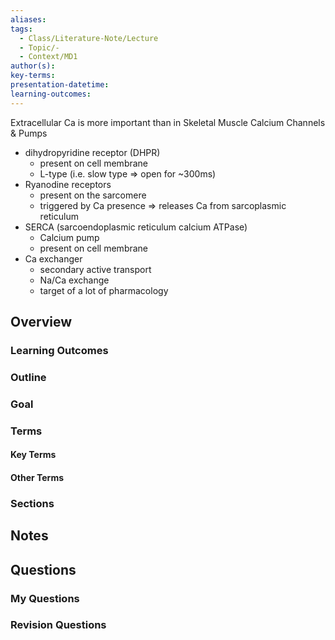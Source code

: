 ```yaml
---
aliases: 
tags:
  - Class/Literature-Note/Lecture
  - Topic/-
  - Context/MD1
author(s): 
key-terms: 
presentation-datetime: 
learning-outcomes:
---
```


Extracellular Ca is more important than in Skeletal Muscle
Calcium Channels & Pumps
- dihydropyridine receptor (DHPR)
	- present on cell membrane
	- L-type (i.e. slow type => open for ~300ms)
- Ryanodine receptors
	- present on the sarcomere
	- triggered by Ca presence => releases Ca from sarcoplasmic reticulum
- SERCA (sarcoendoplasmic reticulum calcium ATPase)
	- Calcium pump
	- present on cell membrane
- Ca exchanger
	- secondary active transport
	- Na/Ca exchange
	- target of a lot of pharmacology

## Overview
### Learning Outcomes

### Outline

### Goal

### Terms
#### Key Terms

#### Other Terms

### Sections


## Notes


## Questions

### My Questions
### Revision Questions




